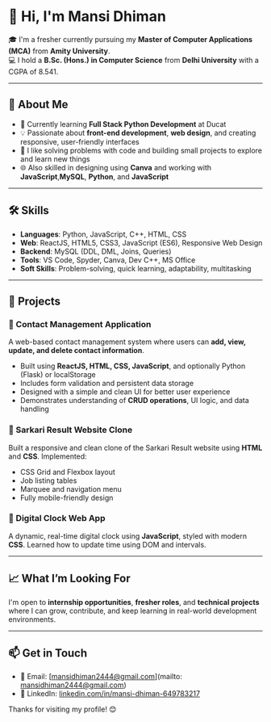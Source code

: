 # 👋 Hi, I'm Mansi Dhiman

🎓 I'm a fresher currently pursuing my **Master of Computer Applications (MCA)** from **Amity University**.  
💻 I hold a **B.Sc. (Hons.) in Computer Science** from **Delhi University** with a CGPA of 8.541.

---

## 🚀 About Me

- 🌱 Currently learning **Full Stack Python Development** at Ducat
- 💡 Passionate about **front-end development**, **web design**, and creating responsive, user-friendly interfaces
- 💬 I like solving problems with code and building small projects to explore and learn new things
- 🌐 Also skilled in designing using **Canva** and working with **JavaScript**,**MySQL**, **Python**, and **JavaScript**

---

## 🛠️ Skills

- **Languages**: Python, JavaScript, C++, HTML, CSS  
- **Web**: ReactJS, HTML5, CSS3, JavaScript (ES6), Responsive Web Design  
- **Backend**: MySQL (DDL, DML, Joins, Queries)  
- **Tools**: VS Code, Spyder, Canva, Dev C++, MS Office  
- **Soft Skills**: Problem-solving, quick learning, adaptability, multitasking

---

## 📂 Projects

### 🔹 Contact Management Application
A web-based contact management system where users can **add, view, update, and delete contact information**.
- Built using **ReactJS, HTML, CSS, JavaScript**, and optionally Python (Flask) or localStorage
- Includes form validation and persistent data storage
- Designed with a simple and clean UI for better user experience
- Demonstrates understanding of **CRUD operations**, UI logic, and data handling

### 🔹 Sarkari Result Website Clone
Built a responsive and clean clone of the Sarkari Result website using **HTML** and **CSS**. Implemented:
- CSS Grid and Flexbox layout
- Job listing tables
- Marquee and navigation menu
- Fully mobile-friendly design

### 🔹 Digital Clock Web App
A dynamic, real-time digital clock using **JavaScript**, styled with modern **CSS**. Learned how to update time using DOM and intervals.

---

## 📈 What I’m Looking For

I'm open to **internship opportunities**, **fresher roles**, and **technical projects** where I can grow, contribute, and keep learning in real-world development environments.

---

## 📫 Get in Touch

- 📧 Email: [mansidhiman2444@gmail.com](mailto: mansidhiman2444@gmail.com)  
- 💼 LinkedIn: [linkedin.com/in/mansi-dhiman-649783217](https://www.linkedin.com/in/mansi-dhiman-649783217)

Thanks for visiting my profile! 😊
